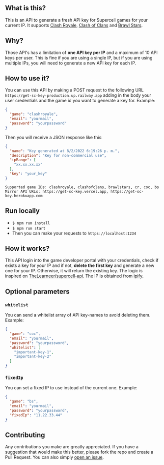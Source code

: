## What is this?

This is an API to generate a fresh API key for Supercell games for your current IP. It supports [Clash Royale](https://developer.clashroyale.com), [Clash of Clans](https://developer.clashofclans.com) and [Brawl Stars](https://developer.brawlstars.com).

## Why?

Those API's has a limitation of **one API key per IP** and a maximum of 10 API keys per user. This is fine if you are using a single IP, but if you are using multiple IPs, you will need to generate a new API key for each IP.

## How to use it?

You can use this API by making a POST request to the following URL `https://get-sc-key-production.up.railway.app` adding in the body your user credentials and the game id you want to generate a key for. Example:
```json
{
  "game": "clashroyale",
  "email": "yourmail",
  "password": "yourpassword"
}
```
Then you will receive a JSON response like this: 
```json
{
  "name": "Key generated at 8/2/2022 6:19:26 p. m.",
  "description": "Key for non-commercial use",
  "ipRange": [
    "xx.xx.xx.xx"
  ],
  "key": "your_key"
}
```
    Supported game IDs: clashroyale, clashofclans, brawlstars, cr, coc, bs
    Mirror API URLs: https://get-sc-key.vercel.app, https://get-sc-key.herokuapp.com

## Run locally
- `$ npm run install`
- `$ npm run start`
- Then you can make your requests to `https://localhost:1234`

## How it works?

This API login into the game developer portal with your credentials, check if exists a key for your IP and if not, **delete the first key** and generate a new one for your IP. Otherwise, it will return the existing key. The logic is inspired on [TheLearneer/supercell-api](https://github.com/TheLearneer/supercell-api). The IP is obtained from [ipify](https://api.ipify.org/).

## Optional parameters
### `whitelist`
You can send a whitelist array of API key-names to avoid deleting them. Example:
```json
{
  "game": "coc",
  "email": "yourmail",
  "password": "yourpassword",
  "whitelist": [
    "important-key-1",
    "important-key-2"
  ]
}
```

### `fixedIp`
You can set a fixed IP to use instead of the current one. Example:
```json
{
  "game": "bs",
  "email": "yourmail",
  "password": "yourpassword",
  "fixedIp": "11.22.33.44"
}
```

## Contributing

Any contributions you make are greatly appreciated. If you have a suggestion that would make this better, please fork the repo and create a Pull Request. You can also simply [open an issue](https://github.com/marsigliadev/get-sc-key/issues/new).